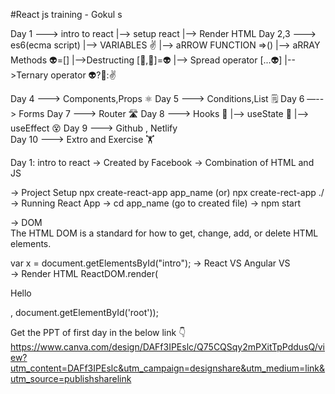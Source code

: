 #React js training - Gokul s

Day 1    —-->     intro to react 
					|--> setup react 
					|--> Render HTML
Day 2,3    —-->     es6(ecma script)
					|--> VARIABLES ✌️
					|--> aRROW FUNCTION =>()
					|--> aRRAY Methods 👽=[] 
					|-->Destructing [👾,👾]=👽
					|--> Spread operator [...👽]
					|-->Ternary operator 👽?👾:✌️

Day 4    —-->     Components,Props ⚛️
Day 5    —-->     Conditions,List 🗒
Day 6    —-->	Forms 
Day 7     —-->    Router 🛣️
Day 8	—-->	Hooks 🎣
					|--> useState 🌌
					|--> useEffect 😵
Day 9   —-->     Github , Netlify   
Day 10  —-->	Extro and Exercise 🏋️

Day 1:    intro to react 
→ Created by Facebook 
→  Combination of HTML and JS

→ Project Setup 
npx create-react-app app_name
(or)
	npx create-rect-app ./
→ Running React App
 → cd app_name (go to created file)
 → npm start 

→ DOM  
The HTML DOM is a standard for how to get, change, add, or delete HTML elements.

var x = document.getElementsById("intro");
→ React VS Angular
     VS         
→ Render HTML
ReactDOM.render(<p>Hello</p>, document.getElementById('root'));


Get the PPT of first day in the below link 👇
https://www.canva.com/design/DAFf3IPEslc/Q75CQSqy2mPXitTpPddusQ/view?utm_content=DAFf3IPEslc&utm_campaign=designshare&utm_medium=link&utm_source=publishsharelink

